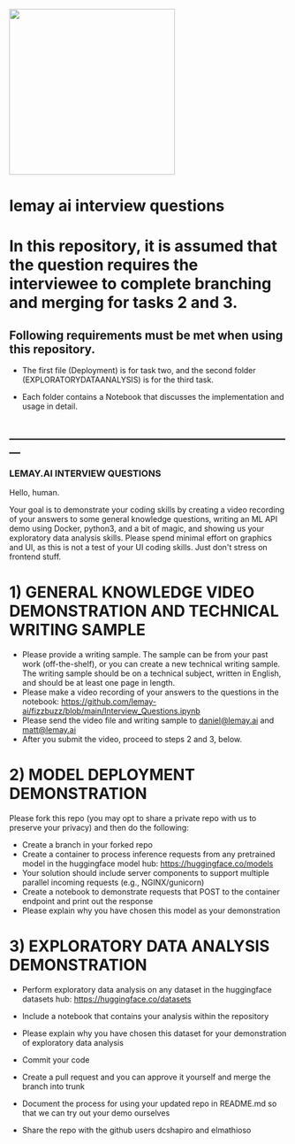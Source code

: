 [<img src="https://lemay-images.nyc3.cdn.digitaloceanspaces.com/weblogo.png" width="300"/>](https://github.com/user/repository/subscription)

# lemay ai interview questions

# In this repository, it is assumed that the question requires the interviewee to complete branching and merging for tasks 2 and 3.

## Following requirements must be met when using this repository.

* The first file (Deployment) is for task two, and the second folder (EXPLORATORYDATAANALYSIS) is for the third task. 

* Each folder contains a Notebook that discusses the implementation and usage in detail. 

## ____________________________________________________

### LEMAY.AI INTERVIEW QUESTIONS
Hello, human.

Your goal is to demonstrate your coding skills by creating a video recording of your answers to some general knowledge questions, writing an ML API demo using Docker, python3, and a bit of magic, and showing us your exploratory data analysis skills. Please spend minimal effort on graphics and UI, as this is not a test of your UI coding skills. Just don't stress on frontend stuff.

# 1) GENERAL KNOWLEDGE VIDEO DEMONSTRATION AND TECHNICAL WRITING SAMPLE
- Please provide a writing sample. The sample can be from your past work (off-the-shelf), or you can create a new technical writing sample. The writing sample should be on a technical subject, written in English,  and should be at least one page in length.
- Please make a video recording of your answers to the questions in the notebook: https://github.com/lemay-ai/fizzbuzz/blob/main/Interview_Questions.ipynb
- Please send the video file and writing sample to daniel@lemay.ai and matt@lemay.ai
- After you submit the video, proceed to steps 2 and 3, below.

# 2) MODEL DEPLOYMENT DEMONSTRATION
Please fork this repo (you may opt to share a private repo with us to preserve your privacy) and then do the following:
- Create a branch in your forked repo
- Create a container to process inference requests from any pretrained model in the huggingface model hub: https://huggingface.co/models
- Your solution should include server components to support multiple parallel incoming requests (e.g., NGINX/gunicorn)
- Create a notebook to demonstrate requests that POST to the container endpoint and print out the response
- Please explain why you have chosen this model as your demonstration

# 3) EXPLORATORY DATA ANALYSIS DEMONSTRATION
- Perform exploratory data analysis on any dataset in the huggingface datasets hub: https://huggingface.co/datasets
- Include a notebook that contains your analysis within the repository
- Please explain why you have chosen this dataset for your demonstration of exploratory data analysis

- Commit your code
- Create a pull request and you can approve it yourself and merge the branch into trunk
- Document the process for using your updated repo in README.md so that we can try out your demo ourselves
- Share the repo with the github users dcshapiro and elmathioso
